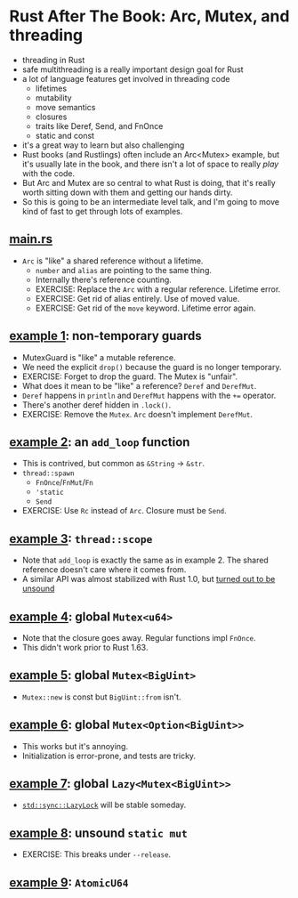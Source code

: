 # Rust After The Book: Arc, Mutex, and threading

- threading in Rust
- safe multithreading is a really important design goal for Rust
- a lot of language features get involved in threading code
    - lifetimes
    - mutability
    - move semantics
    - closures
    - traits like Deref, Send, and FnOnce
    - static and const
- it's a great way to learn but also challenging
- Rust books (and Rustlings) often include an Arc<Mutex<T>> example, but it's
  usually late in the book, and there isn't a lot of space to really *play*
  with the code.
- But Arc and Mutex are so central to what Rust is doing, that it's really
  worth sitting down with them and getting our hands dirty.
- So this is going to be an intermediate level talk, and I'm going
  to move kind of fast to get through lots of examples.

## [main.rs](src/main.rs)

- `Arc` is "like" a shared reference without a lifetime.
    - `number` and `alias` are pointing to the same thing.
    - Internally there's reference counting.
    - EXERCISE: Replace the `Arc` with a regular reference. Lifetime error.
    - EXERCISE: Get rid of alias entirely. Use of moved value.
    - EXERCISE: Get rid of the `move` keyword. Lifetime error again.

## [example 1](examples/1.rs): non-temporary guards

- MutexGuard is "like" a mutable reference.
- We need the explicit `drop()` because the guard is no longer temporary.
- EXERCISE: Forget to drop the guard. The Mutex is "unfair".
- What does it mean to be "like" a reference? `Deref` and `DerefMut`.
- `Deref` happens in `println` and `DerefMut` happens with the `+=` operator.
- There's another deref hidden in `.lock()`.
- EXERCISE: Remove the `Mutex`. `Arc` doesn't implement `DerefMut`.

## [example 2](examples/2.rs): an `add_loop` function

- This is contrived, but common as `&String` -> `&str`.
- `thread::spawn`
    - `FnOnce`/`FnMut`/`Fn`
    - `'static`
    - `Send`
- EXERCISE: Use `Rc` instead of `Arc`. Closure must be `Send`.

## [example 3](examples/3.rs): `thread::scope`

- Note that `add_loop` is exactly the same as in example 2. The shared
  reference doesn't care where it comes from.
- A similar API was almost stabilized with Rust 1.0, but [turned out to be
  unsound](https://github.com/rust-lang/rust/issues/24292)

## [example 4](examples/4.rs): global `Mutex<u64>`

- Note that the closure goes away. Regular functions impl `FnOnce`.
- This didn't work prior to Rust 1.63.

## [example 5](examples/5.rs): global `Mutex<BigUint>`

- `Mutex::new` is const but `BigUint::from` isn't.

## [example 6](examples/6.rs): global `Mutex<Option<BigUint>>`

- This works but it's annoying.
- Initialization is error-prone, and tests are tricky.

## [example 7](examples/7.rs): global `Lazy<Mutex<BigUint>>`

- [`std::sync::LazyLock`](https://doc.rust-lang.org/std/sync/struct.LazyLock.html)
  will be stable someday.

## [example 8](examples/8.rs): unsound `static mut`

- EXERCISE: This breaks under `--release`.

## [example 9](examples/9.rs): `AtomicU64`
